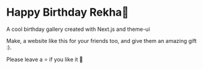 # Happy Birthday Rekha🎉

A cool birthday gallery created with Next.js and theme-ui

Make, a website like this for your friends too, and give them an amazing gift :).

Please leave a ⭐ if you like it 🙌
